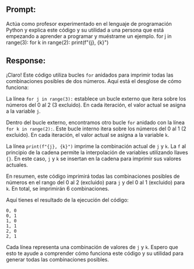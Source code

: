 ## Prompt:
Actúa como profesor experimentado en el lenguaje de programación Python y explica este código y su utilidad a una persona que está empezando a aprender a programar y muéstrame un ejemplo. for j in range(3): for k in range(2): print(f"{j}, {k}")

## Response:
¡Claro! Este código utiliza bucles `for` anidados para imprimir todas las combinaciones posibles de dos números. Aquí está el desglose de cómo funciona:

La línea `for j in range(3):` establece un bucle externo que itera sobre los números del 0 al 2 (3 excluido). En cada iteración, el valor actual se asigna a la variable `j`.

Dentro del bucle externo, encontramos otro bucle `for` anidado con la línea `for k in range(2):`. Este bucle interno itera sobre los números del 0 al 1 (2 excluido). En cada iteración, el valor actual se asigna a la variable `k`.

La línea `print(f"{j}, {k}")` imprime la combinación actual de `j` y `k`. La `f` al principio de la cadena permite la interpolación de variables utilizando llaves `{}`. En este caso, `j` y `k` se insertan en la cadena para imprimir sus valores actuales.

En resumen, este código imprimirá todas las combinaciones posibles de números en el rango del 0 al 2 (excluido) para `j` y del 0 al 1 (excluido) para `k`. En total, se imprimirán 6 combinaciones.

Aquí tienes el resultado de la ejecución del código:

```
0, 0
0, 1
1, 0
1, 1
2, 0
2, 1
```

Cada línea representa una combinación de valores de `j` y `k`. Espero que esto te ayude a comprender cómo funciona este código y su utilidad para generar todas las combinaciones posibles.

